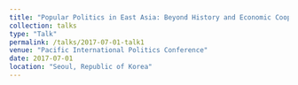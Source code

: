 ```yaml
---
title: "Popular Politics in East Asia: Beyond History and Economic Cooperation"
collection: talks
type: "Talk"
permalink: /talks/2017-07-01-talk1
venue: "Pacific International Politics Conference"
date: 2017-07-01
location: "Seoul, Republic of Korea"
---
```



